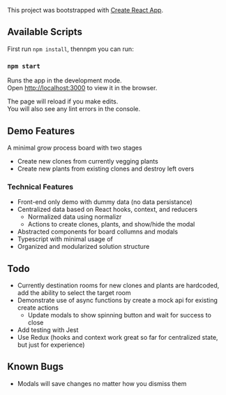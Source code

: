 This project was bootstrapped with [Create React App](https://github.com/facebook/create-react-app).

## Available Scripts

First run `npm install`, thennpm you can run:

### `npm start`

Runs the app in the development mode.<br />
Open [http://localhost:3000](http://localhost:3000) to view it in the browser.

The page will reload if you make edits.<br />
You will also see any lint errors in the console.

## Demo Features
A minimal grow process board with two stages
 - Create new clones from currently vegging plants
 - Create new plants from existing clones and destroy left overs 

### Technical Features
- Front-end only demo with dummy data (no data persistance) 
- Centralized data based on React hooks, context, and reducers
  - Normalized data using normalizr
  - Actions to create clones, plants, and show/hide the modal
- Abstracted components for board collumns and modals
- Typescript with minimal usage of <any>
- Organized and modularized solution structure

## Todo
- Currently destination rooms for new clones and plants are hardcoded, add the ability to select the target room
- Demonstrate use of async functions by create a mock api for existing create actions
  - Update modals to show spinning button and wait for success to close
- Add testing with Jest
- Use Redux (hooks and context work great so far for centralized state, but just for experience)

## Known Bugs
- Modals will save changes no matter how you dismiss them